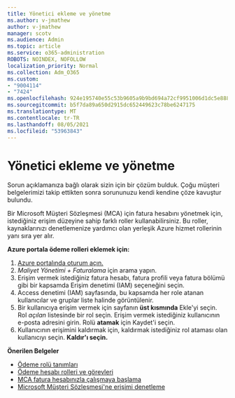 ```yaml
---
title: Yönetici ekleme ve yönetme
ms.author: v-jmathew
author: v-jmathew
manager: scotv
ms.audience: Admin
ms.topic: article
ms.service: o365-administration
ROBOTS: NOINDEX, NOFOLLOW
localization_priority: Normal
ms.collection: Adm_O365
ms.custom:
- "9004114"
- "7424"
ms.openlocfilehash: 924e195740e55c53b9605a9b9bd694a72cf9951006d1dc5e888023cd6e3f9d45
ms.sourcegitcommit: b5f7da89a650d2915dc652449623c78be6247175
ms.translationtype: MT
ms.contentlocale: tr-TR
ms.lasthandoff: 08/05/2021
ms.locfileid: "53963843"
---
```

# <a name="how-to-add-and-manage-admins"></a>Yönetici ekleme ve yönetme

Sorun açıklamanıza bağlı olarak sizin için bir çözüm bulduk. Çoğu müşteri belgelerimizi takip ettikten sonra sorununuzu kendi kendine çöze kavuştur bulundu.

Bir Microsoft Müşteri Sözleşmesi (MCA) için fatura hesabını yönetmek için, istediğiniz erişim düzeyine sahip farklı roller kullanabilirsiniz. Bu roller, kaynaklarınızı denetlemenize yardımcı olan yerleşik Azure hizmet rollerinin yanı sıra yer alır.

**Azure portala ödeme rolleri eklemek için:**

1. [Azure portalında oturum açın.](https://portal.azure.com/)
2. *Maliyet Yönetimi + Faturalama* için arama yapın.
3. Erişim vermek istediğiniz fatura hesabı, fatura profili veya fatura bölümü gibi bir kapsamda Erişim denetimi (IAM) seçeneğini seçin.
4. Access denetimi (IAM) sayfasında, bu kapsamda her role atanan kullanıcılar ve gruplar liste halinde görüntülenir.
5. Bir kullanıcıya erişim vermek için sayfanın **üst kısmında** Ekle'yi seçin. Rol *açılan* listesinde bir rol seçin. Erişim vermek istediğiniz kullanıcının e-posta adresini girin. Rolü **atamak** için Kaydet'i seçin.
6. Kullanıcının erişimini kaldırmak için, kaldırmak istediğiniz rol ataması olan kullanıcıyı seçin. **Kaldır'ı seçin.**

**Önerilen Belgeler**

- [Ödeme rolü tanımları](https://docs.microsoft.com/azure/cost-management-billing/manage/understand-mca-roles)
- [Ödeme hesabı rolleri ve görevleri](https://docs.microsoft.com/azure/cost-management-billing/manage/understand-mca-roles#billing-account-roles-and-tasks)
- [MCA fatura hesabınızla çalışmaya başlama](https://docs.microsoft.com/azure/cost-management-billing/understand/mca-overview)
- [Microsoft Müşteri Sözleşmesi'ne erişimi denetleme](https://docs.microsoft.com/azure/cost-management-billing/manage/change-credit-card?WT.mc_id=Portal-Microsoft_Azure_Support%22%20%5Cl%20%22manage-credit-cards-for-a-microsoft-customer-agreement%22%20%5Ct%20%22_blank#check-the-type-of-your-account)
